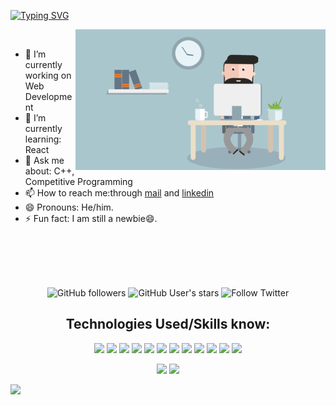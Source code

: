 <!--### Hello World, I am Akshat 👋 -->
[![Typing SVG](https://readme-typing-svg.herokuapp.com?font=Dancing+Script&size=40&vCenter=true&width=500&lines=Hey+There!!+%F0%9F%91%8B;I+am+Akshat+;I+am+a+FrontEnd+Developer)](https://git.io/typing-svg)

<img src="gif.gif" width="400px" alt=gif align="right"> 
<br />

  - 🔭 I’m currently working on Web Development
  - 🌱 I’m currently learning: React
  - 💬 Ask me about: C++, Competitive Programming
  - 📫 How to reach me:through [mail](mailto:akshatnema.official@gmail.com) and [linkedin](https://www.linkedin.com/in/akshat-nema-2002/)
  - 😄 Pronouns: He/him.
  - ⚡ Fun fact: I am still a newbie😄.

<br />
<br />
<br />
<br />
<p align="center">
  <img alt="GitHub followers" src="https://img.shields.io/github/followers/AKSHATNEMA?color=g&logo=github&style=for-the-badge">
 <!-- <img src="https://gpvc.arturio.dev/AKSHATNEMA" alt="profile views"> -->
  <img alt="GitHub User's stars" src="https://img.shields.io/github/stars/AKSHATNEMA?affiliations=OWNER&color=B&logo=github&style=for-the-badge">
  
 <img alt="Follow Twitter" src="https://img.shields.io/twitter/follow/AksNema?color=blue&label=Aks%20Nema&logo=twitter&logoColor=blue&style=for-the-badge">
  
</p> 
<h2 align="center">
Technologies Used/Skills know:
</h2>  
  <p align="center"> 
    <img src="https://img.shields.io/badge/-C%2B%2B-white?color=blue&style=for-the-badge&logo=C%2B%2B&logoColor=white&logoWidth=20" />
    <img src="https://img.shields.io/badge/-C-white?color=2a1d80&style=for-the-badge&logo=C&logoColor=white&logoWidth=20" />
    <img src="https://img.shields.io/badge/-javascript-white?style=for-the-badge&logo=javascript&logoColor=white&logoWidth=20&color=F1DB4E" />
    <img src="https://img.shields.io/badge/-java-orange?color=EC2025&style=for-the-badge&logo=java&logoColor=white&logoWidth=20" />
    <img src="https://img.shields.io/badge/-Python-orange?color=205966&style=for-the-badge&logo=Python&logoColor=white&logoWidth=20" />
    <img src="https://img.shields.io/badge/-HTML5-white?color=ff6529&style=for-the-badge&logo=HTML5&logoColor=white&logoWidth=20" />
    <img src="https://img.shields.io/badge/-CSS3-orange?color=264DE4&style=for-the-badge&logo=CSS3&logoColor=white&logoWidth=20" />
    <img src="https://img.shields.io/badge/-Node-orange?color=8BBF3F&style=for-the-badge&logo=NODE&logoColor=white&logoWidth=20" />
    <img src="https://img.shields.io/badge/-NPM-brightgreen?color=DC2C34&style=for-the-badge&logo=NPM&logoColor=white&logoWidth=20" />
    <img src="https://img.shields.io/badge/-React-orange?color=09D9FE&style=for-the-badge&logo=React&logoColor=white&logoWidth=20" />
    <img src="https://img.shields.io/badge/-mySQL-orange?color=4579A0&style=for-the-badge&logo=mysql&logoColor=white&logoWidth=20" />
    <img src="https://img.shields.io/badge/-Express-orange?color=8BBF3F&style=for-the-badge&logo=Express&logoColor=white&logoWidth=20" />
   </p> 
<!--
<p align="center">

 <!-- ![Akshat's Github stats](https://github-readme-stats.vercel.app/api?username=AKSHATNEMA&count_private=true&show_icons=true&theme=gruvbox) -->
 
  <!--[![Readme Card](https://github-readme-stats.vercel.app/api/pin/?username=AKSHATNEMA&repo=Profile-Card&show_owner=true)](https://github.com/AKSHATNEMA/Profile-Card)
    -->
<!--  <img src="https://github-readme-stats.vercel.app/api?username=AKSHATNEMA&count_private=true&show_icons=true&theme=gruvbox" align="center">
  <br> <br>
  
  <img src="https://github-readme-streak-stats.herokuapp.com/?user=AKSHATNEMA&theme=gruvbox" align="center">

</p>

<br /> -->

<!--<p align=center>
 <a href="https://github.com/AKSHATNEMA/Profile-Card">
  <!--[![Readme Card](https://github-readme-stats.vercel.app/api/pin/?username=AKSHATNEMA&repo=Profile-Card&show_owner=true)](https://github.com/AKSHATNEMA/Profile-Card)
    -->
<!--   <img src="https://github-readme-stats.vercel.app/api/pin/?username=AKSHATNEMA&repo=Profile-Card&show_owner=true" height="250px" width="40%" align="center"> 
</a>
  
<!-- [![Readme Card](https://github-readme-stats.vercel.app/api/pin/?username=AKSHATNEMA&repo=Daily-Coding-DS-Algo-Practice)](https://github.com/AKSHATNEMA/Daily-Coding-DS-ALGO-Practice) -->
<!-- <a href="https://github.com/AKSHATNEMA/Daily-Coding-DS-ALGO-Practice">
  <!--[![Readme Card](https://github-readme-stats.vercel.app/api/pin/?username=AKSHATNEMA&repo=Profile-Card&show_owner=true)](https://github.com/AKSHATNEMA/Profile-Card)
    -->
<!--   <img src="https://github-readme-stats.vercel.app/api/pin/?username=AKSHATNEMA&repo=Daily-Coding-DS-Algo-Practice" height="200px" width="40%" align="center"> 
</a> 

</p>

<!--[![Top Langs](https://github-readme-stats.vercel.app/api/top-langs/?username=AKSHATNEMA&layout=compact)](https://github.com/anuraghazra/github-readme-stats)-->
<!--<p align="center">
  <img src="https://github-readme-stats.vercel.app/api/top-langs/?username=AKSHATNEMA&layout=compact" height="200px" width="400px" align="center">
  
</p> -->  

<p align="center">

<img width="400px" src="https://github-readme-stats.vercel.app/api?username=AKSHATNEMA&custom_title=In+Data+We+Trust&show_icons=true&hide_border=true&count_private=true&bg_color=00000000&title_color=58a6fe&text_color=878787&icon_color=58a6fe&cache_seconds=1800" />

<img width="400px" src="https://github-readme-streak-stats.herokuapp.com/?user=AKSHATNEMA&background=00000000&hide_border=true&stroke=878787&ring=4c8ed9&fire=4c8ed9&currStreakNum=878787&sideNums=878787&currStreakLabel=878787&sideLabels=878787&dates=878787" />
  
</p> 

<img src="https://activity-graph.herokuapp.com/graph?username=AKSHATNEMA&theme=react-dark&bg_color=00000000&color=037bfc&line=037bfc&point=00000000&area=true&hide_border=true"> <br>

<!--
**AKSHATNEMA/AKSHATNEMA** is a ✨ _special_ ✨ repository because its `README.md` (this file) appears on your GitHub profile.

Here are some ideas to get you started:

- 🔭 I’m currently working on ...
- 🌱 I’m currently learning ...
- 👯 I’m looking to collaborate on ...
- 🤔 I’m looking for help with ...
- 💬 Ask me about ...
- 📫 How to reach me: ...
- 😄 Pronouns: ...
- ⚡ Fun fact: ...
-->
